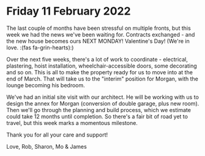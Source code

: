 # Friday 11 February 2022


The last couple of months have been stressful on multiple fronts, but this week
we had the news we've been waiting for. Contracts exchanged - and the new house
becomes ours NEXT MONDAY! Valentine's Day! (We're in love.
:(fas fa-grin-hearts):)

Over the next five weeks, there's a lot of work to coordinate - electrical,
plastering, hoist installation, wheelchair-accessible doors, some decorating and
so on. This is all to make the property ready for us to move into at the end of
March. That will take us to the "interim" position for Morgan, with the lounge
becoming his bedroom.

We've had an initial site visit with our architect. He will be working with us
to design the annex for Morgan (conversion of double garage, plus new room).
Then we'll go through the planning and build process, which we estimate could
take 12 months until completion. So there's a fair bit of road yet to travel,
but this week marks a momentous milestone.

Thank you for all your care and support!

Love, Rob, Sharon, Mo &amp; James
